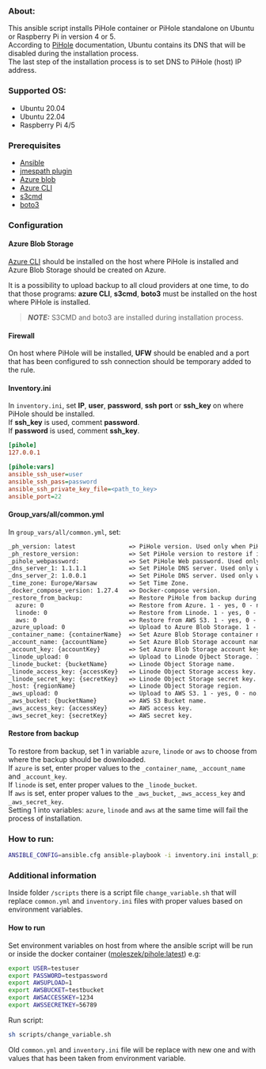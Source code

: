 ### About:
This ansible script installs PiHole container or PiHole standalone on Ubuntu or Raspberry Pi in version 4 or 5.<br/>
According to [PiHole](https://github.com/pi-hole/docker-pi-hole) documentation, Ubuntu contains its DNS that will be disabled during the installation process.<br/>
The last step of the installation process is to set DNS to PiHole (host) IP address.

### Supported OS:
* Ubuntu 20.04
* Ubuntu 22.04
* Raspberry Pi 4/5

### Prerequisites
* [Ansible](https://docs.ansible.com/ansible/latest/index.html)
* [jmespath plugin](https://pypi.org/project/jmespath/)
* [Azure blob](https://docs.microsoft.com/en-us/cli/azure/storage/blob?view=azure-cli-latest#az_storage_blob_upload)
* [Azure CLI](https://docs.microsoft.com/en-us/cli/azure/)
* [s3cmd](https://www.linode.com/docs/guides/how-to-use-object-storage/#s3cmd)
* [boto3](https://boto3.amazonaws.com/v1/documentation/api/latest/index.html)

### Configuration

#### Azure Blob Storage
[Azure CLI](https://docs.microsoft.com/en-us/cli/azure/install-azure-cli) should be installed on the host where PiHole is installed and Azure Blob Storage should be created on Azure.

It is a possibility to upload backup to all cloud providers at one time, to do that those programs: **azure CLI**, **s3cmd**, **boto3** must be installed on the host where PiHole is installed.

> **_NOTE:_** S3CMD and boto3 are installed during installation process.

#### Firewall
On host where PiHole will be installed, **UFW** should be enabled and a port that has been configured to ssh connection should be temporary added to the rule.

#### Inventory.ini
In `inventory.ini`, set **IP**, **user**, **password**, **ssh port** or **ssh_key** on where PiHole should be installed.</br>
If **ssh_key** is used, comment **password**.</br>
If **password** is used, comment **ssh_key**.</br>
```ini
[pihole]
127.0.0.1

[pihole:vars]
ansible_ssh_user=user
ansible_ssh_pass=password
ansible_ssh_private_key_file=<path_to_key>
ansible_port=22
```

#### Group_vars/all/common.yml
In `group_vars/all/common.yml`, set:

```txt
_ph_version: latest               => PiHole version. Used only when PiHole is installed using Docker.
_ph_restore_version:              => Set PiHole version to restore if installation failed during brownfield. Used only when PiHole is installed using Docker.
_pihole_webpassword:              => Set PiHole Web password. Used only when PiHole is installed as standalone.
_dns_server_1: 1.1.1.1            => Set PiHole DNS server. Used only when PiHole is installed as standalone.
_dns_server_2: 1.0.0.1            => Set PiHole DNS server. Used only when PiHole is installed as standalone.
_time_zone: Europe/Warsaw         => Set Time Zone.
_docker_compose_version: 1.27.4   => Docker-compose version.
_restore_from_backup:             => Restore PiHole from backup during greenfield installation.
  azure: 0                        => Restore from Azure. 1 - yes, 0 - no.
  linode: 0                       => Restore from Linode. 1 - yes, 0 - no.
  aws: 0                          => Restore from AWS S3. 1 - yes, 0 - no.
_azure_upload: 0                  => Upload to Azure Blob Storage. 1 - yes, 0 - no.
_container_name: {containerName}  => Set Azure Blob Storage container name.
_account_name: {accountName}      => Set Azure Blob Storage account name.
_account_key: {accountKey}        => Set Azure Blob Storage account key.
_linode_upload: 0                 => Upload to Linode Ojbect Storage. 1 - yes, 0 - no.
_linode_bucket: {bucketName}      => Linode Object Storage name.
_linode_access_key: {accessKey}   => Linode Object Storage access key.
_linode_secret_key: {secretKey}   => Linode Object Storage secret key.
_host: {regionName}               => Linode Object Storage region.
_aws_upload: 0                    => Upload to AWS S3. 1 - yes, 0 - no.
_aws_bucket: {bucketName}         => AWS S3 Bucket name.
_aws_access_key: {accessKey}      => AWS access key.
_aws_secret_key: {secretKey}      => AWS secret key.
```

#### Restore from backup
To restore from backup, set 1 in variable `azure`, `linode` or `aws` to choose from where the backup should be downloaded.</br>
If `azure` is set, enter proper values to the `_container_name`, `_account_name` and `_account_key`.</br>
If `linode` is set, enter proper values to the `_linode_bucket`.</br>
If `aws` is set, enter proper values to the `_aws_bucket`, `_aws_access_key` and `_aws_secret_key`.</br>
Setting 1 into variables: `azure`, `linode` and `aws` at the same time will fail the process of installation.

### How to run:

```bash
ANSIBLE_CONFIG=ansible.cfg ansible-playbook -i inventory.ini install_pihole.yml -e deployment=greenfield/brownfield -e installation_type=standalone/docker --ask-become-pass -vv
```

### Additional information
Inside folder ``/scripts`` there is a script file ``change_variable.sh`` that will replace ``common.yml`` and ``inventory.ini`` files with proper values based on environment variables.

#### How to run

Set environment variables on host from where the ansible script will be run or inside the docker container ([moleszek/pihole:latest](https://hub.docker.com/r/moleszek/pihole)) e.g:

```bash
export USER=testuser
export PASSWORD=testpassword
export AWSUPLOAD=1
export AWSBUCKET=testbucket
export AWSACCESSKEY=1234
export AWSSECRETKEY=56789
```

Run script:

```bash
sh scripts/change_variable.sh
```

Old ``common.yml`` and ``inventory.ini`` file will be replace with new one and with values that has been taken from environment variable.
